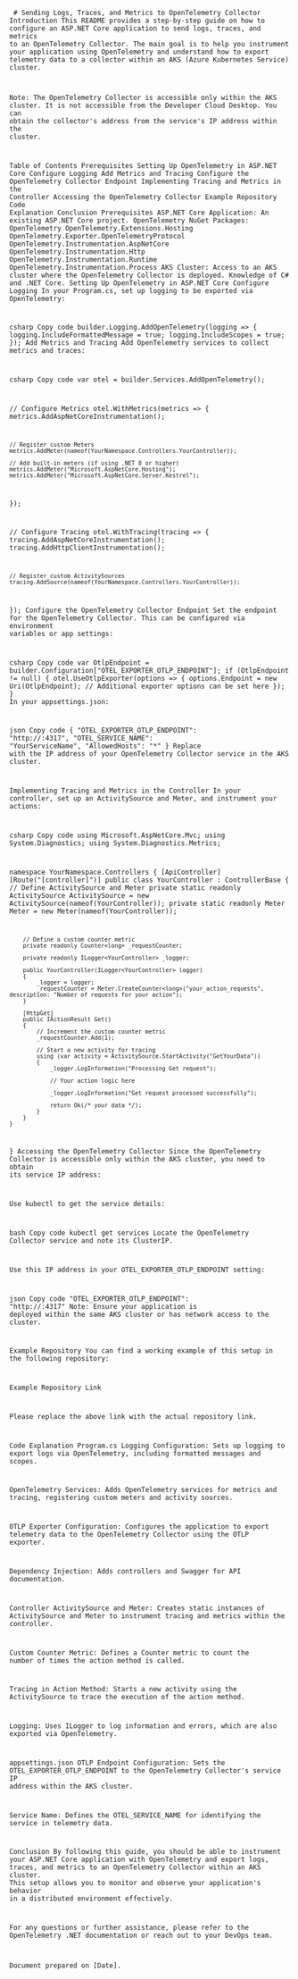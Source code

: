 <code> # Sending Logs, Traces, and Metrics to OpenTelemetry Collector
Introduction
This README provides a step-by-step guide on how to configure an ASP.NET Core application to send logs, traces, and metrics to an OpenTelemetry Collector. The main goal is to help you instrument your application using OpenTelemetry and understand how to export telemetry data to a collector within an AKS (Azure Kubernetes Service) cluster.

Note: The OpenTelemetry Collector is accessible only within the AKS cluster. It is not accessible from the Developer Cloud Desktop. You can obtain the collector's address from the service's IP address within the cluster.

Table of Contents
Prerequisites
Setting Up OpenTelemetry in ASP.NET Core
Configure Logging
Add Metrics and Tracing
Configure the OpenTelemetry Collector Endpoint
Implementing Tracing and Metrics in the Controller
Accessing the OpenTelemetry Collector
Example Repository
Code Explanation
Conclusion
Prerequisites
ASP.NET Core Application: An existing ASP.NET Core project.
OpenTelemetry NuGet Packages:
OpenTelemetry
OpenTelemetry.Extensions.Hosting
OpenTelemetry.Exporter.OpenTelemetryProtocol
OpenTelemetry.Instrumentation.AspNetCore
OpenTelemetry.Instrumentation.Http
OpenTelemetry.Instrumentation.Runtime
OpenTelemetry.Instrumentation.Process
AKS Cluster: Access to an AKS cluster where the OpenTelemetry Collector is deployed.
Knowledge of C# and .NET Core.
Setting Up OpenTelemetry in ASP.NET Core
Configure Logging
In your Program.cs, set up logging to be exported via OpenTelemetry:

csharp
Copy code
builder.Logging.AddOpenTelemetry(logging =>
{
    logging.IncludeFormattedMessage = true;
    logging.IncludeScopes = true;
});
Add Metrics and Tracing
Add OpenTelemetry services to collect metrics and traces:

csharp
Copy code
var otel = builder.Services.AddOpenTelemetry();

// Configure Metrics
otel.WithMetrics(metrics =>
{
    metrics.AddAspNetCoreInstrumentation();

    // Register custom Meters
    metrics.AddMeter(nameof(YourNamespace.Controllers.YourController));

    // Add built-in meters (if using .NET 8 or higher)
    metrics.AddMeter("Microsoft.AspNetCore.Hosting");
    metrics.AddMeter("Microsoft.AspNetCore.Server.Kestrel");
});

// Configure Tracing
otel.WithTracing(tracing =>
{
    tracing.AddAspNetCoreInstrumentation();
    tracing.AddHttpClientInstrumentation();

    // Register custom ActivitySources
    tracing.AddSource(nameof(YourNamespace.Controllers.YourController));
});
Configure the OpenTelemetry Collector Endpoint
Set the endpoint for the OpenTelemetry Collector. This can be configured via environment variables or app settings:

csharp
Copy code
var OtlpEndpoint = builder.Configuration["OTEL_EXPORTER_OTLP_ENDPOINT"];
if (OtlpEndpoint != null)
{
    otel.UseOtlpExporter(options =>
    {
        options.Endpoint = new Uri(OtlpEndpoint);
        // Additional exporter options can be set here
    });
}
In your appsettings.json:

json
Copy code
{
  "OTEL_EXPORTER_OTLP_ENDPOINT": "http://<collector-service-ip>:4317",
  "OTEL_SERVICE_NAME": "YourServiceName",
  "AllowedHosts": "*"
}
Replace <collector-service-ip> with the IP address of your OpenTelemetry Collector service in the AKS cluster.

Implementing Tracing and Metrics in the Controller
In your controller, set up an ActivitySource and Meter, and instrument your actions:

csharp
Copy code
using Microsoft.AspNetCore.Mvc;
using System.Diagnostics;
using System.Diagnostics.Metrics;

namespace YourNamespace.Controllers
{
    [ApiController]
    [Route("[controller]")]
    public class YourController : ControllerBase
    {
        // Define ActivitySource and Meter
        private static readonly ActivitySource ActivitySource = new ActivitySource(nameof(YourController));
        private static readonly Meter Meter = new Meter(nameof(YourController));

        // Define a custom counter metric
        private readonly Counter<long> _requestCounter;

        private readonly ILogger<YourController> _logger;

        public YourController(ILogger<YourController> logger)
        {
            _logger = logger;
            _requestCounter = Meter.CreateCounter<long>("your_action_requests", description: "Number of requests for your action");
        }

        [HttpGet]
        public IActionResult Get()
        {
            // Increment the custom counter metric
            _requestCounter.Add(1);

            // Start a new activity for tracing
            using (var activity = ActivitySource.StartActivity("GetYourData"))
            {
                _logger.LogInformation("Processing Get request");

                // Your action logic here

                _logger.LogInformation("Get request processed successfully");

                return Ok(/* your data */);
            }
        }
    }
}
Accessing the OpenTelemetry Collector
Since the OpenTelemetry Collector is accessible only within the AKS cluster, you need to obtain its service IP address:

Use kubectl to get the service details:

bash
Copy code
kubectl get services
Locate the OpenTelemetry Collector service and note its ClusterIP.

Use this IP address in your OTEL_EXPORTER_OTLP_ENDPOINT setting:

json
Copy code
"OTEL_EXPORTER_OTLP_ENDPOINT": "http://<collector-service-ip>:4317"
Note: Ensure your application is deployed within the same AKS cluster or has network access to the cluster.

Example Repository
You can find a working example of this setup in the following repository:

Example Repository Link

Please replace the above link with the actual repository link.

Code Explanation
Program.cs
Logging Configuration: Sets up logging to export logs via OpenTelemetry, including formatted messages and scopes.

OpenTelemetry Services: Adds OpenTelemetry services for metrics and tracing, registering custom meters and activity sources.

OTLP Exporter Configuration: Configures the application to export telemetry data to the OpenTelemetry Collector using the OTLP exporter.

Dependency Injection: Adds controllers and Swagger for API documentation.

Controller
ActivitySource and Meter: Creates static instances of ActivitySource and Meter to instrument tracing and metrics within the controller.

Custom Counter Metric: Defines a Counter<long> metric to count the number of times the action method is called.

Tracing in Action Method: Starts a new activity using the ActivitySource to trace the execution of the action method.

Logging: Uses ILogger to log information and errors, which are also exported via OpenTelemetry.

appsettings.json
OTLP Endpoint Configuration: Sets the OTEL_EXPORTER_OTLP_ENDPOINT to the OpenTelemetry Collector's service IP address within the AKS cluster.

Service Name: Defines the OTEL_SERVICE_NAME for identifying the service in telemetry data.

Conclusion
By following this guide, you should be able to instrument your ASP.NET Core application with OpenTelemetry and export logs, traces, and metrics to an OpenTelemetry Collector within an AKS cluster. This setup allows you to monitor and observe your application's behavior in a distributed environment effectively.

For any questions or further assistance, please refer to the OpenTelemetry .NET documentation or reach out to your DevOps team.

Document prepared on [Date]. </code>
